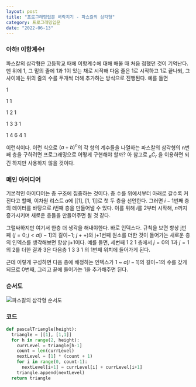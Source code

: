 ```yaml
---
layout: post
title: "프로그래밍입문 벼락치기 - 파스칼의 삼각형"
category: 프로그래밍입문
date: "2022-06-13"
---
```


### 아하! 이항계수!
파스칼의 삼각형은 고등학교 때에 이항계수에 대해 배울 때 처음 접했던 것이 기억난다. 맨 위에 1, 그 밑의 줄에 1과 1이 있는 채로 시작해 다음 줄은 1로 시작하고 1로 끝나되, 그 사이에는 위의 줄의 수를 두개씩 더해 추가하는 방식으로 진행된다. 예를 들면

1

1 1

1 2 1

1 3 3 1

1 4 6 4 1 

이런식이다. 이런 식으로 $(a+b)^n$의 각 항의 계수들을 나열하는 파스칼의 삼각형의 n번째 층을 구하려면 프로그래밍으로 어떻게 구현해야 할까? 아 참고로 $_nC_r$ 을 이용하면 되긴 하지만 사용하지 않을 것이다.

### 메인 아이디어
기본적인 아이디어는 층 구조에 집중하는 것이다. 층 수를 위에서부터 아래로 갈수록 커진다고 할때, 이차원 리스트 $a$에 [[1], [1, 1]]로 첫 두 층을 선언한다. 그러면 $i-1$번째 층의 데이터를 바탕으로 $i$번째 층을 만들어낼 수 있다. 이를 위해 $i$를 2부터 시작해, $n$까지 증가시키며 새로운 층들을 만들어주면 될 것 같다. 

그럴싸하지만 여기서 한층 더 생각을 해내야한다. 바로 인덱스다. 규칙을 보면 항상 j번째 ($j=0; j < a[i-1]$의 길이$-1$; $j++$)와 j+1번째 원소를 더한 것이 들어가는 새로운 층의 인덱스를 생각해보면 항상 j+1이다. 예를 들면, 세번째 1 2 1 층에서 $j=0$의 1과 $j=1$의 2를 더한 결과 3은 다음층 1 3 3 1 의 1번째 위치에 들어가게 된다.

근데 이렇게 구성하면 다음 층에 배정하는 인덱스가 1 ~ $a[i-1]$의 길이$-1$의 수를 갖게 되므로 0번째, 그리고 끝에 들어가는 1을 추가해주면 된다.

### 순서도
![파스칼의 삼각형 순서도](https://lh3.googleusercontent.com/pw/AM-JKLWe5I_U6mH6PqcihZKyjRjmpt2fYvijtKMDOzlkE7UpUW5StGPMmP9Crd_ovdbtBHQVYDXvvKnVTr3TQr7Qd8Tj_iSLOrLJLU4OVmtlxTHz6CVfaJTt-ef6LluSSvyo_BG-9ZMu29MoOsQwe5AdhuWrGQ=w1280-h891-no?authuser=0)

### 코드
```python
def pascalTriangle(height):
  triangle = [[1], [1,1]]
  for h in range(2, height): 
    currLevel = triangle[h-1]
    count = len(currLevel)
    nextLevel = [1] * (count + 1)
    for i in range(0, count-1):
      nextLevel[i+1] = currLevel[i] + currLevel[i+1]
    triangle.append(nextLevel)
  return triangle
```